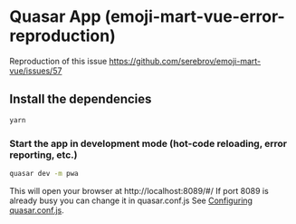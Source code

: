 # Quasar App (emoji-mart-vue-error-reproduction)

Reproduction of this issue https://github.com/serebrov/emoji-mart-vue/issues/57

## Install the dependencies
```bash
yarn
```

### Start the app in development mode (hot-code reloading, error reporting, etc.)
```bash
quasar dev -m pwa
```
This will open your browser at http://localhost:8089/#/
If port 8089 is already busy you can change it in quasar.conf.js
See [Configuring quasar.conf.js](https://quasar.dev/quasar-cli/quasar-conf-js).
